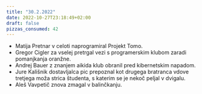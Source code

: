 ```yaml
---
title: "30.2.2022"
date: 2022-10-27T23:18:49+02:00
draft: false
pizzas_consumed: 42
---
```



- Matija Pretnar v celoti naprogramiral Projekt Tomo.
- Gregor Cigler za vselej pretrgal vezi s programerskim klubom zaradi pomanjkanja oranžne.
- Andrej Bauer z znanjem aikida klub obranil pred kibernetskim napadom.
- Jure Kališnik dostavljalca pic prepoznal kot drugega bratranca vdove tretjega moža strica študenta, s katerim se je nekoč peljal v dvigalu.
- Aleš Vavpetič znova zmagal v balinčkanju.

